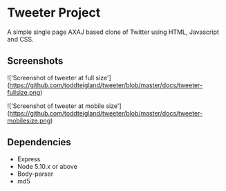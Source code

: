 # Tweeter Project

A simple single page AXAJ based clone of Twitter using HTML, Javascript and CSS.


## Screenshots

!['Screenshot of tweeter at full size'] (https://github.com/toddteigland/tweeter/blob/master/docs/tweeter-fullsize.png)

!['Screenshot of tweeter at mobile size'] (https://github.com/toddteigland/tweeter/blob/master/docs/tweeter-mobilesize.png)


## Dependencies

- Express
- Node 5.10.x or above
- Body-parser
- md5
